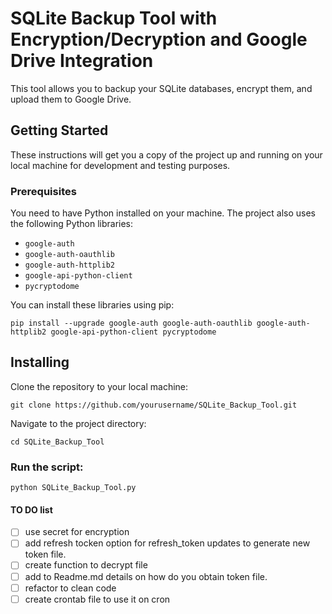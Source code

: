# SQLite Backup Tool with Encryption/Decryption and Google Drive Integration

This tool allows you to backup your SQLite databases, encrypt them, and upload them to Google Drive.

## Getting Started

These instructions will get you a copy of the project up and running on your local machine for development and testing purposes.

### Prerequisites

You need to have Python installed on your machine. The project also uses the following Python libraries:

- `google-auth`
- `google-auth-oauthlib`
- `google-auth-httplib2`
- `google-api-python-client`
- `pycryptodome`

You can install these libraries using pip:

```shell
pip install --upgrade google-auth google-auth-oauthlib google-auth-httplib2 google-api-python-client pycryptodome
```
## Installing
Clone the repository to your local machine:

```shell
git clone https://github.com/yourusername/SQLite_Backup_Tool.git
```
Navigate to the project directory:
```shell
cd SQLite_Backup_Tool
```

### Run the script:
```shell
python SQLite_Backup_Tool.py 
```
#### TO DO list
- [ ] use secret for encryption
- [ ] add refresh tocken option for refresh_token updates to generate new token file.
- [ ] create function to decrypt file 
- [ ] add to Readme.md details on how do you obtain token file.
- [ ] refactor to clean code
- [ ] create crontab file to use it on cron

